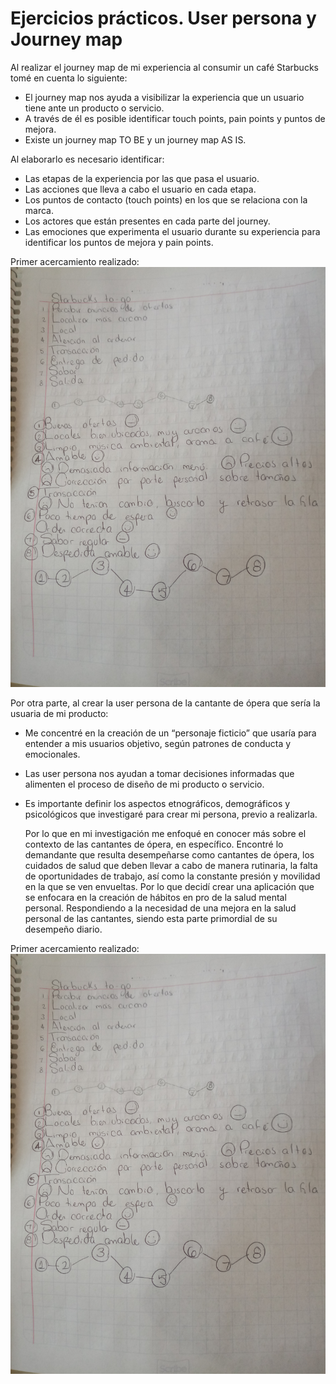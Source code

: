 # Ejercicios prácticos. User persona y Journey map

Al realizar el journey map de mi experiencia al consumir un café Starbucks tomé en 
cuenta lo siguiente: 
- El journey map nos ayuda a visibilizar la experiencia que un usuario tiene ante 
  un producto o servicio. 
- A través de él es posible identificar touch points, pain points y puntos de mejora. 
- Existe un journey map TO BE y un journey map AS IS. 

Al elaborarlo es necesario identificar:
- Las etapas de la experiencia por las que pasa el usuario.
- Las acciones que lleva a cabo el usuario en cada etapa.
- Los puntos de contacto (touch points) en los que se relaciona con la marca.
- Los actores que están presentes en cada parte del journey.
- Las emociones que experimenta el usuario durante su experiencia para identificar los 
  puntos de mejora y pain points. 

Primer acercamiento realizado: 
![Journey Map Starbucks](img/map.jpg)

Por otra parte, al crear la user persona de la cantante de ópera que sería la usuaria 
de mi producto: 
- Me concentré en la creación de un “personaje ficticio” que usaría para entender a mis 
  usuarios objetivo, según patrones de conducta y  emocionales.
- Las user persona nos ayudan a tomar decisiones informadas que alimenten el proceso de 
  diseño de mi producto o servicio.
- Es importante definir los aspectos etnográficos, demográficos y psicológicos que investigaré 
  para crear mi persona, previo a realizarla.

  Por lo que en mi investigación me enfoqué en conocer más sobre el contexto de las cantantes
  de ópera, en específico. Encontré lo demandante que resulta desempeñarse como cantantes 
  de ópera, los cuidados de salud que deben llevar a cabo de manera rutinaria, la falta de 
  oportunidades de trabajo, así como la constante presión y movilidad en la que se ven envueltas. 
  Por lo que decidí crear una aplicación que se enfocara en la creación de hábitos en pro de la salud 
  mental personal. Respondiendo a la necesidad de una mejora en la salud personal de las 
  cantantes, siendo esta parte primordial de su desempeño diario. 

  
Primer acercamiento realizado: 
![User persona opera singer](img/map.jpg)
